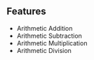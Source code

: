 ## Features
  - Arithmetic Addition 
  - Arithmetic Subtraction 
  - Arithmetic Multiplication
  - Arithmetic Division
